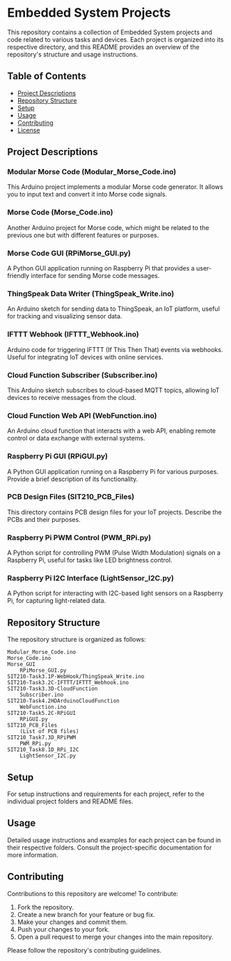 # Embedded System Projects

This repository contains a collection of Embedded System projects and code related to various tasks and devices. Each project is organized into its respective directory, and this README provides an overview of the repository's structure and usage instructions.

## Table of Contents
- [Project Descriptions](#project-descriptions)
- [Repository Structure](#repository-structure)
- [Setup](#setup)
- [Usage](#usage)
- [Contributing](#contributing)
- [License](#license)

## Project Descriptions

### Modular Morse Code (Modular_Morse_Code.ino)

This Arduino project implements a modular Morse code generator. It allows you to input text and convert it into Morse code signals.

### Morse Code (Morse_Code.ino)

Another Arduino project for Morse code, which might be related to the previous one but with different features or purposes.

### Morse Code GUI (RPiMorse_GUI.py)

A Python GUI application running on Raspberry Pi that provides a user-friendly interface for sending Morse code messages.

### ThingSpeak Data Writer (ThingSpeak_Write.ino)

An Arduino sketch for sending data to ThingSpeak, an IoT platform, useful for tracking and visualizing sensor data.

### IFTTT Webhook (IFTTT_Webhook.ino)

Arduino code for triggering IFTTT (If This Then That) events via webhooks. Useful for integrating IoT devices with online services.

### Cloud Function Subscriber (Subscriber.ino)

This Arduino sketch subscribes to cloud-based MQTT topics, allowing IoT devices to receive messages from the cloud.

### Cloud Function Web API (WebFunction.ino)

An Arduino cloud function that interacts with a web API, enabling remote control or data exchange with external systems.

### Raspberry Pi GUI (RPiGUI.py)

A Python GUI application running on a Raspberry Pi for various purposes. Provide a brief description of its functionality.

### PCB Design Files (SIT210_PCB_Files)

This directory contains PCB design files for your IoT projects. Describe the PCBs and their purposes.

### Raspberry Pi PWM Control (PWM_RPi.py)

A Python script for controlling PWM (Pulse Width Modulation) signals on a Raspberry Pi, useful for tasks like LED brightness control.

### Raspberry Pi I2C Interface (LightSensor_I2C.py)

A Python script for interacting with I2C-based light sensors on a Raspberry Pi, for capturing light-related data.

## Repository Structure

The repository structure is organized as follows:

    Modular_Morse_Code.ino
    Morse_Code.ino
    Morse_GUI
        RPiMorse_GUI.py
    SIT210-Task3.1P-WebHook/ThingSpeak_Write.ino
    SIT210-Task3.2C-IFTTT/IFTTT_Webhook.ino
    SIT210-Task3.3D-CloudFunction
        Subscriber.ino
    SIT210-Task4.2HDArduinoCloudFunction
        WebFunction.ino
    SIT210-Task5.2C-RPiGUI
        RPiGUI.py
    SIT210_PCB_Files
        (List of PCB files)
    SIT210_Task7.3D_RPiPWM
        PWM_RPi.py
    SIT210_Task8.1D_RPi_I2C
        LightSensor_I2C.py


## Setup

For setup instructions and requirements for each project, refer to the individual project folders and README files.

## Usage

Detailed usage instructions and examples for each project can be found in their respective folders. Consult the project-specific documentation for more information.

## Contributing

Contributions to this repository are welcome! To contribute:

1. Fork the repository.
2. Create a new branch for your feature or bug fix.
3. Make your changes and commit them.
4. Push your changes to your fork.
5. Open a pull request to merge your changes into the main repository.

Please follow the repository's contributing guidelines.
